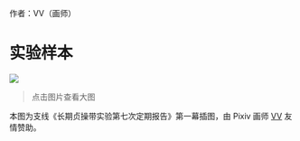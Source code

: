 作者：VV（画师）

# 实验样本
![](./实验样本_low.jpg)

> 点击图片查看大图

本图为支线《长期贞操带实验第七次定期报告》第一幕插图，由 Pixiv 画师 [VV](https://www.pixiv.net/users/58170013) 友情赞助。

